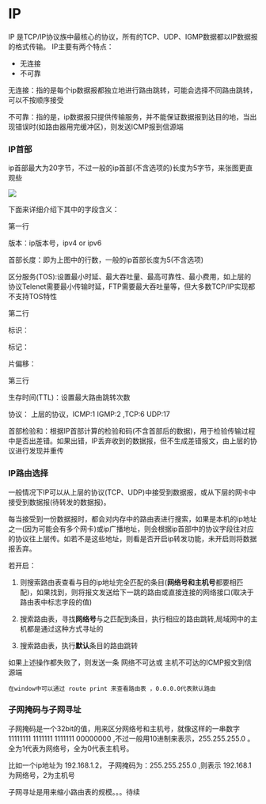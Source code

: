 
# IP

IP 是TCP/IP协议族中最核心的协议，所有的TCP、UDP、IGMP数据都以IP数据报的格式传输。
IP主要有两个特点：

- 无连接
- 不可靠

无连接：指的是每个ip数据报都独立地进行路由跳转，可能会选择不同路由跳转，可以不按顺序接受

不可靠：指的是，ip数据报只提供传输服务，并不能保证数据报到达目的地，当出现错误时(如路由器用完缓冲区)，则发送ICMP报到信源端

### IP首部

ip首部最大为20字节，不过一般的ip首部(不含选项的)长度为5字节，来张图更直观些

![](https://github.com/wljgithub/implement_network_protocols/blob/master/ReadMeFolder/resourse/ipHead.jpg)	

下面来详细介绍下其中的字段含义：

第一行

版本：ip版本号，ipv4 or ipv6

首部长度：即为上图中的行数，一般的ip首部长度为5(不含选项)

区分服务(TOS):设置最小时延、最大吞吐量、最高可靠性、最小费用，如上层的协议Telenet需要最小传输时延，FTP需要最大吞吐量等，但大多数TCP/IP实现都不支持TOS特性

第二行

标识：

标记：

片偏移：

第三行

生存时间(TTL)：设置最大路由跳转次数

协议： 上层的协议，ICMP:1 IGMP:2  ,TCP:6 UDP:17

首部检验和：根据IP首部计算的检验和码(不含首部后的数据)，用于检验传输过程中是否出差错。如果出错，IP丢弃收到的数据报，但不生成差错报文，由上层的协议进行发现并重传

### IP路由选择

一般情况下IP可以从上层的协议(TCP、UDP)中接受到数据报，或从下层的网卡中接受到数据报(待转发的数据报)。

每当接受到一份数据报时，都会对内存中的路由表进行搜索，如果是本机的ip地址之一(因为可能会有多个网卡)或ip广播地址，则会根据ip首部中的协议字段往对应的协议往上层传。如若不是这些地址，则看是否开启ip转发功能，未开启则将数据报丢弃。

若开启：

1. 则搜索路由表查看与目的ip地址完全匹配的条目(<b>网络号和主机号</b>都要相匹配)，如果找到，则将报文发送给下一跳的路由或直接连接的网络接口(取决于路由表中标志字段的值)

2. 搜索路由表，寻找<b>网络号</b>与之匹配到条目，执行相应的路由跳转,局域网中的主机都是通过这种方式寻址的

3. 搜索路由表，执行<b>默认</b>条目的路由跳转

如果上述操作都失败了，则发送一条 网络不可达或 主机不可达的ICMP报文到信源端

	在window中可以通过 route print 来查看路由表 ，0.0.0.0代表默认路由


### 子网掩码与子网寻址

子网掩码是一个32bit的值，用来区分网络号和主机号，就像这样的一串数字 11111111 1111111 1111111 00000000 ,不过一般用10进制来表示，255.255.255.0 。全为1代表为网络号，全为0代表主机号。

比如一个ip地址为 192.168.1.2， 子网掩码为：255.255.255.0 ,则表示 192.168.1为网络号，2为主机号


子网寻址是用来缩小路由表的规模。。。待续